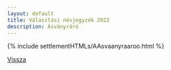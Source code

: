 ```yaml
---
layout: default
title: Választási névjegyzék 2022
description: Ásványráró
---
```


{% include settlementHTMLs/AAsvaanyraaroo.html %}

[Vissza](../)